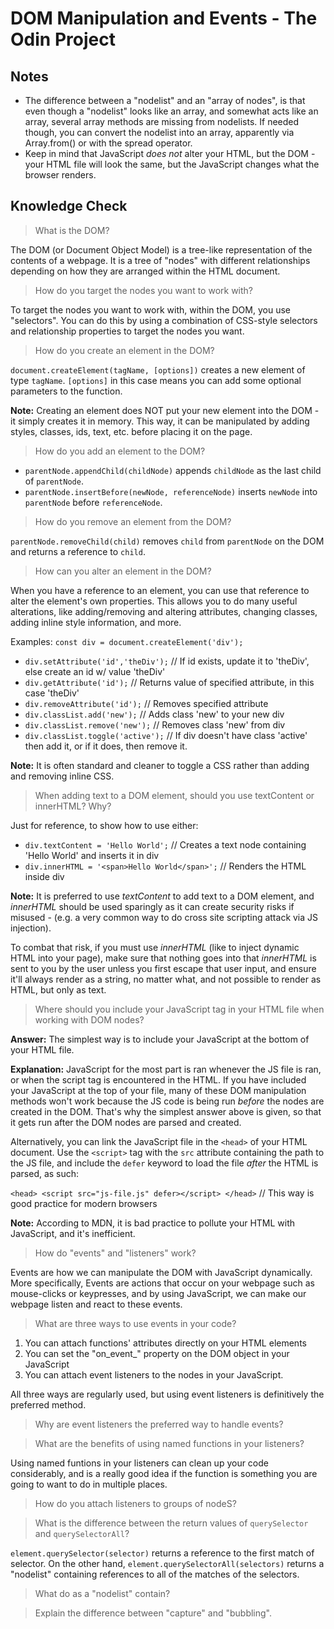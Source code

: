 # DOM Manipulation and Events - The Odin Project

## Notes
- The difference between a "nodelist" and an "array of nodes", is that even though a "nodelist" looks like an array, and somewhat acts like an array, several array methods are missing from nodelists. If needed though, you can convert the nodelist into an array, apparently via Array.from() or with the spread operator.
- Keep in mind that JavaScript *does not* alter your HTML, but the DOM - your HTML file will look the same, but the JavaScript changes what the browser renders.

## Knowledge Check
> What is the DOM?

The DOM (or Document Object Model) is a tree-like representation of the contents of a webpage. It is a tree of "nodes" with different relationships depending on how they are arranged within the HTML document.

> How do you target the nodes you want to work with?

To target the nodes you want to work with, within the DOM, you use "selectors". You can do this by using a combination of CSS-style selectors and relationship properties to target the nodes you want.

> How do you create an element in the DOM?

`document.createElement(tagName, [options])` creates a new element of type `tagName`. `[options]` in this case means you can add some optional parameters to the function.

**Note:** Creating an element does NOT put your new element into the DOM - it simply creates it in memory. This way, it can be manipulated by adding styles, classes, ids, text, etc. before placing it on the page.

> How do you add an element to the DOM?

- `parentNode.appendChild(childNode)` appends `childNode` as the last child of `parentNode`.
- `parentNode.insertBefore(newNode, referenceNode)` inserts `newNode` into `parentNode` before `referenceNode`.

> How do you remove an element from the DOM?

`parentNode.removeChild(child)` removes `child` from `parentNode` on the DOM and returns a reference to `child`.

> How can you alter an element in the DOM?

When you have a reference to an element, you can use that reference to alter the element's own properties. This allows you to do many useful alterations, like adding/removing and altering attributes, changing classes, adding inline style information, and more.

Examples:
`const div = document.createElement('div');`
- `div.setAttribute('id','theDiv');` // If id exists, update it to 'theDiv', else create an id w/ value 'theDiv'
- `div.getAttribute('id');` // Returns value of specified attribute, in this case 'theDiv'
- `div.removeAttribute('id');` // Removes specified attribute
- `div.classList.add('new');` // Adds class 'new' to your new div
- `div.classList.remove('new');` // Removes class 'new' from div
- `div.classList.toggle('active');` // If div doesn't have class 'active' then add it, or if it does, then remove it.

**Note:** It is often standard and cleaner to toggle a CSS rather than adding and removing inline CSS.

> When adding text to a DOM element, should you use textContent or innerHTML? Why?

Just for reference, to show how to use either:
- `div.textContent = 'Hello World';` // Creates a text node containing 'Hello World' and inserts it in div
- `div.innerHTML = '<span>Hello World</span>';` // Renders the HTML inside div

**Note:** It is preferred to use *textContent* to add text to a DOM element, and *innerHTML* should be used sparingly as it can create security risks if misused - (e.g. a very common way to do cross site scripting attack via JS injection).

To combat that risk, if you must use *innerHTML* (like to inject dynamic HTML into your page), make sure that nothing goes into that *innerHTML* is sent to you by the user unless you first escape that user input, and ensure it'll always render as a string, no matter what, and not possible to render as HTML, but only as text.

> Where should you include your JavaScript tag in your HTML file when working with DOM nodes?

**Answer:** The simplest way is to include your JavaScript at the bottom of your HTML file.

**Explanation:** JavaScript for the most part is ran whenever the JS file is ran, or when the script tag is encountered in the HTML. If you have included your JavaScript at the top of your file, many of these DOM manipulation methods won't work because the JS code is being run *before* the nodes are created in the DOM. That's why the simplest answer above is given, so that it gets run after the DOM nodes are parsed and created.

Alternatively, you can link the JavaScript file in the `<head>` of your HTML document. Use the `<script>` tag with the `src` attribute containing the path to the JS file, and include the `defer` keyword to load the file *after* the HTML is parsed, as such:

`<head> <script src="js-file.js" defer></script> </head>` // This way is good practice for modern browsers

**Note:** According to MDN, it is bad practice to pollute your HTML with JavaScript, and it's inefficient.

> How do "events" and "listeners" work?

Events are how we can manipulate the DOM with JavaScript dynamically. More specifically, Events are actions that occur on your webpage such as mouse-clicks or keypresses, and by using JavaScript, we can make our webpage listen and react to these events.

> What are three ways to use events in your code?

1. You can attach functions' attributes directly on your HTML elements
2. You can set the "on_event_" property on the DOM object in your JavaScript
3. You can attach event listeners to the nodes in your JavaScript.

All three ways are regularly used, but using event listeners is definitively the preferred method.

> Why are event listeners the preferred way to handle events?

> What are the benefits of using named functions in your listeners?

Using named funtions in your listeners can clean up your code considerably, and is a really good idea if the function is something you are going to want to do in multiple places.

> How do you attach listeners to groups of nodeS?

> What is the difference between the return values of `querySelector` and `querySelectorAll`?

`element.querySelector(selector)` returns a reference to the first match of selector. On the other hand, `element.querySelectorAll(selectors)` returns a "nodelist" containing references to all of the matches of the selectors.

> What do as a "nodelist" contain?

> Explain the difference between "capture" and "bubbling".